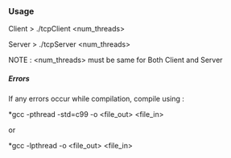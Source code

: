
### Usage


Client > ./tcpClient <num_threads> <filepath>

Server > ./tcpServer <num_threads> 



NOTE : <num_threads> must be same for Both Client and Server



##### Errors


If any errors occur while compilation, compile using :

*gcc -pthread -std=c99 -o <file_out> <file_in>


or 

*gcc -lpthread -o <file_out> <file_in>


